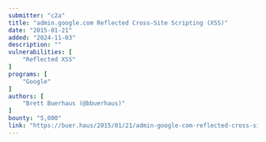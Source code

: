 ```yaml
---
submitter: "c2a"
title: "admin.google.com Reflected Cross-Site Scripting (XSS)"
date: "2015-01-21"
added: "2024-11-03"
description: ""
vulnerabilities: [
    "Reflected XSS"
]
programs: [
    "Google"
]
authors: [
    "Brett Buerhaus (@bbuerhaus)"
]
bounty: "5,000"
link: "https://buer.haus/2015/01/21/admin-google-com-reflected-cross-site-scripting-xss/"
---
```





